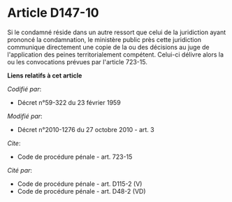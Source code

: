 # Article D147-10

Si le condamné réside dans un autre ressort que celui de la juridiction ayant prononcé la condamnation, le ministère public
près cette juridiction communique directement une copie de la ou des décisions au juge de l'application des peines
territorialement compétent. Celui-ci délivre alors la ou les convocations prévues par l'article 723-15.

**Liens relatifs à cet article**

_Codifié par_:

  - Décret n°59-322 du 23 février 1959

_Modifié par_:

  - Décret n°2010-1276 du 27 octobre 2010 - art. 3

_Cite_:

  - Code de procédure pénale - art. 723-15

_Cité par_:

  - Code de procédure pénale - art. D115-2 (V)
  - Code de procédure pénale - art. D48-2 (VD)
